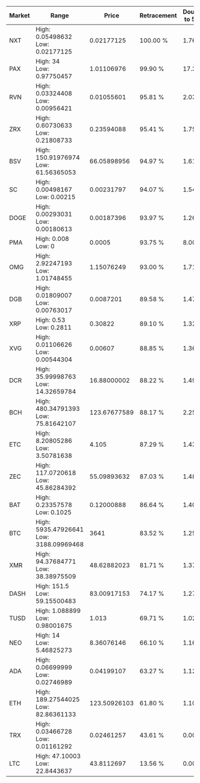 | Market | Range | Price| Retracement | Doubles to 50% |
| --- | --- | --- | --- | --- |
| NXT | High: 0.05498632<br />Low: 0.02177125 | 0.02177125 | 100.00 % | 1.76 |
| PAX | High: 34<br />Low: 0.97750457 | 1.01106976 | 99.90 % | 17.30 |
| RVN | High: 0.03324408<br />Low: 0.00956421 | 0.01055601 | 95.81 % | 2.03 |
| ZRX | High: 0.60730633<br />Low: 0.21808733 | 0.23594088 | 95.41 % | 1.75 |
| BSV | High: 150.91976974<br />Low: 61.56365053 | 66.05898956 | 94.97 % | 1.61 |
| SC | High: 0.00498167<br />Low: 0.00215 | 0.00231797 | 94.07 % | 1.54 |
| DOGE | High: 0.00293031<br />Low: 0.00180613 | 0.00187396 | 93.97 % | 1.26 |
| PMA | High: 0.008<br />Low: 0 | 0.0005 | 93.75 % | 8.00 |
| OMG | High: 2.92247193<br />Low: 1.01748455 | 1.15076249 | 93.00 % | 1.71 |
| DGB | High: 0.01809007<br />Low: 0.00763017 | 0.0087201 | 89.58 % | 1.47 |
| XRP | High: 0.53<br />Low: 0.2811 | 0.30822 | 89.10 % | 1.32 |
| XVG | High: 0.01106626<br />Low: 0.00544304 | 0.00607 | 88.85 % | 1.36 |
| DCR | High: 35.99998763<br />Low: 14.32659784 | 16.88000002 | 88.22 % | 1.49 |
| BCH | High: 480.34791393<br />Low: 75.81642107 | 123.67677589 | 88.17 % | 2.25 |
| ETC | High: 8.20805286<br />Low: 3.50781638 | 4.105 | 87.29 % | 1.43 |
| ZEC | High: 117.0720618<br />Low: 45.86284392 | 55.09893632 | 87.03 % | 1.48 |
| BAT | High: 0.23357578<br />Low: 0.1025 | 0.12000888 | 86.64 % | 1.40 |
| BTC | High: 5935.47926641<br />Low: 3188.09969468 | 3641 | 83.52 % | 1.25 |
| XMR | High: 94.37684771<br />Low: 38.38975509 | 48.62882023 | 81.71 % | 1.37 |
| DASH | High: 151.5<br />Low: 59.15500483 | 83.00917153 | 74.17 % | 1.27 |
| TUSD | High: 1.088899<br />Low: 0.98001675 | 1.013 | 69.71 % | 1.02 |
| NEO | High: 14<br />Low: 5.46825273 | 8.36076146 | 66.10 % | 1.16 |
| ADA | High: 0.06699999<br />Low: 0.02746989 | 0.04199107 | 63.27 % | 1.12 |
| ETH | High: 189.27544025<br />Low: 82.86361133 | 123.50926103 | 61.80 % | 1.10 |
| TRX | High: 0.03466728<br />Low: 0.01161292 | 0.02461257 | 43.61 % | 0.00 |
| LTC | High: 47.10003<br />Low: 22.8443637 | 43.8112697 | 13.56 % | 0.00 |
